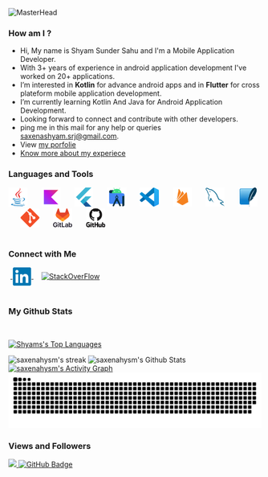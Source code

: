 ![MasterHead](https://1.bp.blogspot.com/-7A4WynwLsMw/XbBpCXG8fHI/AAAAAAAAMt4/uOa1bpLskYgrwGbllhSu2SDj_Mig8SXJQCLcBGAsYHQ/s1600/2000_600px.gif)

### How am I ?

- Hi, My name is Shyam Sunder Sahu and I'm a Mobile Application Developer.
- With 3+ years of experience in android application development I've worked on 20+ applications.
- I’m interested in **Kotlin** for advance android apps and in **Flutter** for cross plateform mobile application development.
- I’m currently learning Kotlin And Java for Android Application Development.
- Looking forward to connect and contribute with other developers.
- ping me in this mail for any help or queries saxenashyam.srj@gmail.com.
- View [my porfolie][0]
- [Know more about my experiece][1]



<!---
saxenahysm/saxenahysm is a ✨ special ✨ repository because its `README.md` (this file) appears on your GitHub profile.
You can click the Preview link to take a look at your changes.
--->

### Languages and Tools

<div>
  <img src="https://github.com/devicons/devicon/blob/master/icons/java/java-original.svg" title="Java" alt="Java" width="38" height="38"/>
&nbsp;&nbsp;&nbsp;&nbsp;&nbsp;
  <img src="https://github.com/devicons/devicon/blob/master/icons/kotlin/kotlin-original.svg" title="Kotlin" alt="Kotlin" width="38" height="38"/>
&nbsp;&nbsp;&nbsp;&nbsp;&nbsp;
  <img src="https://github.com/devicons/devicon/blob/master/icons/flutter/flutter-original.svg" title="Flutter" alt="Flutter" width="38" height="38"/>
&nbsp;&nbsp;&nbsp;&nbsp;&nbsp;
  <img src="https://github.com/devicons/devicon/blob/master/icons/androidstudio/androidstudio-original.svg" title="Android Studio" alt="Android Studio" width="38" height="38"/>
&nbsp;&nbsp;&nbsp;&nbsp;&nbsp;
  <img src="https://github.com/devicons/devicon/blob/master/icons/vscode/vscode-original.svg" title="Visual Studio Code" alt="Visual Studio Code" width="38" height="38"/>
&nbsp;&nbsp;&nbsp;&nbsp;&nbsp;
  <img src="https://github.com/devicons/devicon/blob/master/icons/firebase/firebase-plain.svg" title="Firebase" alt="Firebase" width="38" height="38"/>
&nbsp;&nbsp;&nbsp;&nbsp;&nbsp;
  <img src="https://github.com/devicons/devicon/blob/master/icons/mysql/mysql-original.svg" title="MySQL"  alt="MySQL" width="38" height="38"/>
&nbsp;&nbsp;&nbsp;&nbsp;&nbsp;
  <img src="https://github.com/devicons/devicon/blob/master/icons/sqlite/sqlite-original.svg" title="SQLite" **alt="SQLite" width="38" height="38"/>
&nbsp;&nbsp;&nbsp;&nbsp;&nbsp;
  <img src="https://github.com/devicons/devicon/blob/master/icons/git/git-original.svg" title="Git" **alt="Git" width="38" height="38"/>
&nbsp;&nbsp;&nbsp;&nbsp;&nbsp;
  <img src="https://github.com/devicons/devicon/blob/master/icons/gitlab/gitlab-original-wordmark.svg" title="GitLab" **alt="GitLab" width="38" height="38"/>
&nbsp;&nbsp;&nbsp;&nbsp;&nbsp;
  <img src="https://github.com/devicons/devicon/blob/master/icons/github/github-original-wordmark.svg" title="GitHub" **alt="GitHub" width="38" height="38"/>
</div>
<br>

### Connect with Me
<div>
 &nbsp;<a href="https://www.linkedin.com/in/shyam-sunder-6058a816a/" target="blank">
    <img align="center" src="https://github.com/devicons/devicon/blob/master/icons/linkedin/linkedin-original.svg" alt="https://www.linkedin.com/in/shyam-sunder-6058a816a/" height="38" width="38" />
 </a>&nbsp;&nbsp;&nbsp;
 <a href="https://stackoverflow.com/users/18542740/shyam-sunder=profile" target="blank">
  <img align="center" src="https://cdn-icons-png.flaticon.com/512/2111/2111628.png" alt="StackOverFlow" height="38" width="38" />
 </a>
</div>
<br>
<!----------------------------------------------------------------------------------------------------------------------------------------->

### My Github Stats
<br>   
<p align="left">      
  <a href="https://github.com/saxenahysm/github-readme-stats"><img alt="Shyams's Top Languages" src="https://github-readme-stats.vercel.app/api/top-langs/?username=saxenahysm&langs_count=8&count_private=true&layout=compact&theme=react&hide_border=true&bg_color=0D1117" width="48%"/></a>
</p>
<div>
 <img aling="left" title="🔥 Get streak stats for your profile at git.io/streak-stats"alt="saxenahysm's streak"src="https://github-readme-streak-stats.herokuapp.com/?user=saxenahysm&theme=black-ice&hide_border=true&stroke=0000&background=0D1117" width="48%"/>
 <img aling="right"alt="saxenahysm's Github Stats"src="https://github-readme-stats.vercel.app/api?username=saxenahysm&show_icons=true&count_private=true&theme=react&hide_border=true&bg_color=0D1117" width="48%"/> 
<div>
 <!----------------------------------------------------------------------------------------------------------------------------------------->
 <!--------------------------------------------------------GRAPH------------------------------------------------------------>
<a href="https://github.com/saxenahysm/github-readme-activity-graph"><img alt="saxenahysm's Activity Graph" src="https://activity-graph.herokuapp.com/graph?username=saxenahysm&bg_color=0D1117&color=5BCDEC&line=5BCDEC&point=FFFFFF&hide_border=true" /></a>
 <!--------------------------------------------------------SNACK CALENDAR------------------------------------------------------------>
<div align="center">
  <a href="[https://www.linkedin.com/in/mitresh-prajapati/](https://www.linkedin.com/in/shyam-sunder-6058a816a/)"> 
  <img  src="https://github.com/1999AZZAR/1999AZZAR/blob/main/resources/img/grid-snake.svg" alt="snake"  width="100%"/></a>
</div>
 <!--------------------------------------------------------Profile Views------------------------------------------------------------>
 
### Views and Followers
<a href="https://github.com/saxenahysm/github-profile-views-counter">
    <img src="https://komarev.com/ghpvc/?username=saxenahysm">
</a>
<a href="https://github.com/saxenahysm?tab=followers"><img src="https://img.shields.io/github/followers/saxenahysm?label=Followers&style=social" alt="GitHub Badge"></a
  
  
  
  
[0]: https://sites.google.com/view/shyam-/home
[1]: https://drive.google.com/file/d/1bC6qWonUrZbdZHOy5vHKXFaV2D3Tinxk/view?usp=drivesdk
  


